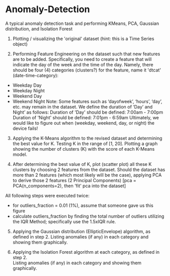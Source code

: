 # Anomaly-Detection
A typical anomaly detection task and performing KMeans, PCA, Gaussian distribution, and Isolation Forest

1) Plotting / visualizing the 'original' dataset (hint: this is a Time Series object)

2) Performing Feature Engineering on the dataset such that new features are to be added. Specifically, you need to create a feature that will indicate the day of the week and the time of the day. Namely, there should be four (4) categories (clusters?) for the feature, name it 'dtcat' (date-time-category):
- Weekday Day
- Weekday Night
- Weekend Day
- Weekend Night
Note: Some features such as ‘dayofweek’, ‘hours’, ‘day’, etc. may remain in the dataset.
We define the duration of ‘Day’ and Night’ as follows: 
Duration of 'Day' should be defined: 7:00am - 7:00pm 
Duration of 'Night' should be defined: 7:01pm - 6:59am
Ultimately, we would like to figure out when (weekday, weekend, day, or night) the device fails!

3) Applying the K-Means algorithm to the revised dataset and determining the best value for K. Testing K in the range of [1, 20]. Plotting a graph showing the number of clusters (K) with the score of each K-Means model. 

4) After determining the best value of K, plot (scatter plot) all these K clusters by choosing 2 features from the dataset. Should the dataset has more than 2 features (which most likely will be the case), applying PCA to derive those 2 features (2 Principal Components) [pca = PCA(n_components=2), then 'fit' pca into the dataset]

All following steps were executed twice:
- for outliers_fraction = 0.01 (1%), assume that someone gave us this figure
- calculate outliers_fraction by finding the total number of outliers utilizing the IQR Method; specifically use the 1.5xIQR rule.

5) Applying the Gaussian distribution (EllipticEnvelope) algorithm, as defined in step 2. 
Listing anomalies (if any) in each category and showing them graphically.

6) Applying the Isolation Forest algorithm at each category, as defined in step 2.  
Listing anomalies (if any) in each category and showing them graphically.

